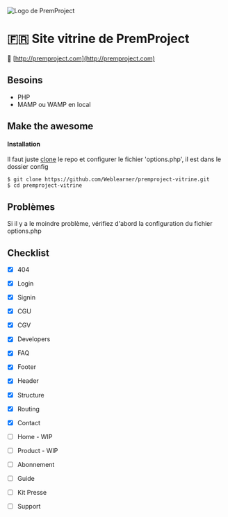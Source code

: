 
![Logo de PremProject](http://commit.guillaumelebelt.fr/prem/src/images/logos/logo.png)

# :fr: Site vitrine de PremProject
 🚀 [http://premproject.com](http://premproject.com)

## Besoins
- PHP
- MAMP ou WAMP en local

## Make the awesome

#### Installation
Il faut juste [clone](github-windows://openRepo/https://github.com/Weblearner/premproject-vitrine.git) le repo
et configurer le fichier 'options.php', il est dans le dossier config
```shell
$ git clone https://github.com/Weblearner/premproject-vitrine.git
$ cd premproject-vitrine
```

## Problèmes
Si il y a le moindre problème, vérifiez d'abord la configuration du fichier options.php

## Checklist 

- [x] 404
- [x] Login
- [x] Signin
- [x] CGU
- [x] CGV
- [x] Developers
- [x] FAQ
- [x] Footer
- [x] Header
- [x] Structure
- [x] Routing
- [x] Contact
- [ ] Home - WIP
- [ ] Product - WIP
- [ ] Abonnement
- [ ] Guide
- [ ] Kit Presse
- [ ] Support


